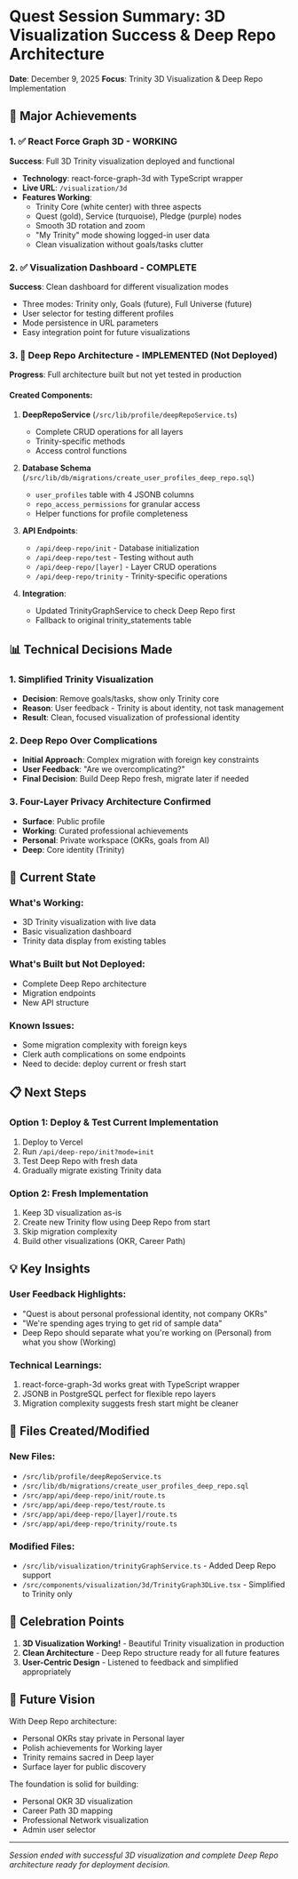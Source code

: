 # Quest Session Summary: 3D Visualization Success & Deep Repo Architecture
**Date**: December 9, 2025
**Focus**: Trinity 3D Visualization & Deep Repo Implementation

## 🎯 Major Achievements

### 1. ✅ React Force Graph 3D - WORKING
**Success**: Full 3D Trinity visualization deployed and functional
- **Technology**: react-force-graph-3d with TypeScript wrapper
- **Live URL**: `/visualization/3d`
- **Features Working**:
  - Trinity Core (white center) with three aspects
  - Quest (gold), Service (turquoise), Pledge (purple) nodes
  - Smooth 3D rotation and zoom
  - "My Trinity" mode showing logged-in user data
  - Clean visualization without goals/tasks clutter

### 2. ✅ Visualization Dashboard - COMPLETE
**Success**: Clean dashboard for different visualization modes
- Three modes: Trinity only, Goals (future), Full Universe (future)
- User selector for testing different profiles
- Mode persistence in URL parameters
- Easy integration point for future visualizations

### 3. 🔄 Deep Repo Architecture - IMPLEMENTED (Not Deployed)
**Progress**: Full architecture built but not yet tested in production

#### Created Components:
1. **DeepRepoService** (`/src/lib/profile/deepRepoService.ts`)
   - Complete CRUD operations for all layers
   - Trinity-specific methods
   - Access control functions

2. **Database Schema** (`/src/lib/db/migrations/create_user_profiles_deep_repo.sql`)
   - `user_profiles` table with 4 JSONB columns
   - `repo_access_permissions` for granular access
   - Helper functions for profile completeness

3. **API Endpoints**:
   - `/api/deep-repo/init` - Database initialization
   - `/api/deep-repo/test` - Testing without auth
   - `/api/deep-repo/[layer]` - Layer CRUD operations
   - `/api/deep-repo/trinity` - Trinity-specific operations

4. **Integration**:
   - Updated TrinityGraphService to check Deep Repo first
   - Fallback to original trinity_statements table

## 📊 Technical Decisions Made

### 1. Simplified Trinity Visualization
- **Decision**: Remove goals/tasks, show only Trinity core
- **Reason**: User feedback - Trinity is about identity, not task management
- **Result**: Clean, focused visualization of professional identity

### 2. Deep Repo Over Complications
- **Initial Approach**: Complex migration with foreign key constraints
- **User Feedback**: "Are we overcomplicating?"
- **Final Decision**: Build Deep Repo fresh, migrate later if needed

### 3. Four-Layer Privacy Architecture Confirmed
- **Surface**: Public profile
- **Working**: Curated professional achievements
- **Personal**: Private workspace (OKRs, goals from AI)
- **Deep**: Core identity (Trinity)

## 🚧 Current State

### What's Working:
- 3D Trinity visualization with live data
- Basic visualization dashboard
- Trinity data display from existing tables

### What's Built but Not Deployed:
- Complete Deep Repo architecture
- Migration endpoints
- New API structure

### Known Issues:
- Some migration complexity with foreign keys
- Clerk auth complications on some endpoints
- Need to decide: deploy current or fresh start

## 📋 Next Steps

### Option 1: Deploy & Test Current Implementation
1. Deploy to Vercel
2. Run `/api/deep-repo/init?mode=init`
3. Test Deep Repo with fresh data
4. Gradually migrate existing Trinity data

### Option 2: Fresh Implementation
1. Keep 3D visualization as-is
2. Create new Trinity flow using Deep Repo from start
3. Skip migration complexity
4. Build other visualizations (OKR, Career Path)

## 💡 Key Insights

### User Feedback Highlights:
- "Quest is about personal professional identity, not company OKRs"
- "We're spending ages trying to get rid of sample data"
- Deep Repo should separate what you're working on (Personal) from what you show (Working)

### Technical Learnings:
1. react-force-graph-3d works great with TypeScript wrapper
2. JSONB in PostgreSQL perfect for flexible repo layers
3. Migration complexity suggests fresh start might be cleaner

## 📁 Files Created/Modified

### New Files:
- `/src/lib/profile/deepRepoService.ts`
- `/src/lib/db/migrations/create_user_profiles_deep_repo.sql`
- `/src/app/api/deep-repo/init/route.ts`
- `/src/app/api/deep-repo/test/route.ts`
- `/src/app/api/deep-repo/[layer]/route.ts`
- `/src/app/api/deep-repo/trinity/route.ts`

### Modified Files:
- `/src/lib/visualization/trinityGraphService.ts` - Added Deep Repo support
- `/src/components/visualization/3d/TrinityGraph3DLive.tsx` - Simplified to Trinity only

## 🎉 Celebration Points

1. **3D Visualization Working!** - Beautiful Trinity visualization in production
2. **Clean Architecture** - Deep Repo structure ready for all future features
3. **User-Centric Design** - Listened to feedback and simplified appropriately

## 🔮 Future Vision

With Deep Repo architecture:
- Personal OKRs stay private in Personal layer
- Polish achievements for Working layer
- Trinity remains sacred in Deep layer
- Surface layer for public discovery

The foundation is solid for building:
- Personal OKR 3D visualization
- Career Path 3D mapping
- Professional Network visualization
- Admin user selector

---
*Session ended with successful 3D visualization and complete Deep Repo architecture ready for deployment decision.*